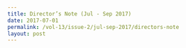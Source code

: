 ```yaml
---
title: Director’s Note (Jul - Sep 2017)
date: 2017-07-01
permalink: /vol-13/issue-2/jul-sep-2017/directors-note
layout: post
---
```

